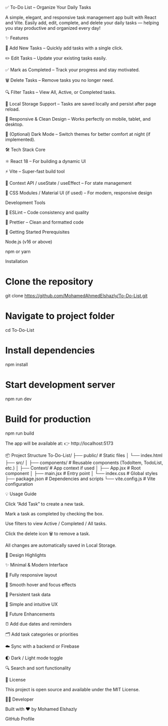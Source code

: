 ✅ To-Do List – Organize Your Daily Tasks

A simple, elegant, and responsive task management app built with React and Vite.
Easily add, edit, complete, and delete your daily tasks — helping you stay productive and organized every day!






✨ Features

📝 Add New Tasks – Quickly add tasks with a single click.

✏️ Edit Tasks – Update your existing tasks easily.

✅ Mark as Completed – Track your progress and stay motivated.

🗑️ Delete Tasks – Remove tasks you no longer need.

🔍 Filter Tasks – View All, Active, or Completed tasks.

💾 Local Storage Support – Tasks are saved locally and persist after page reload.

🎨 Responsive & Clean Design – Works perfectly on mobile, tablet, and desktop.

🌙 (Optional) Dark Mode – Switch themes for better comfort at night (if implemented).

🛠️ Tech Stack
Core

⚛️ React 18 – For building a dynamic UI

⚡ Vite – Super-fast build tool

🧩 Context API / useState / useEffect – For state management

💅 CSS Modules / Material UI (if used) – For modern, responsive design

Development Tools

🔄 ESLint – Code consistency and quality

🎯 Prettier – Clean and formatted code

🚀 Getting Started
Prerequisites

Node.js (v16 or above)

npm or yarn

Installation
# Clone the repository  
git clone https://github.com/MohamedAhmedElshazly/To-Do-List.git  

# Navigate to project folder  
cd To-Do-List  

# Install dependencies  
npm install  

# Start development server  
npm run dev  

# Build for production  
npm run build  


The app will be available at:
👉 http://localhost:5173

📦 Project Structure
To-Do-List/
├── public/                  # Static files
│   └── index.html
├── src/
│   ├── components/          # Reusable components (TodoItem, TodoList, etc.)
│   ├── Context/             # App context if used
│   ├── App.jsx              # Root component
│   ├── main.jsx             # Entry point
│   └── index.css            # Global styles
├── package.json             # Dependencies and scripts
└── vite.config.js           # Vite configuration

💡 Usage Guide

Click “Add Task” to create a new task.

Mark a task as completed by checking the box.

Use filters to view Active / Completed / All tasks.

Click the delete icon 🗑️ to remove a task.

All changes are automatically saved in Local Storage.

🌟 Design Highlights

✨ Minimal & Modern Interface

📱 Fully responsive layout

🎨 Smooth hover and focus effects

💾 Persistent task data

🧠 Simple and intuitive UX

🧭 Future Enhancements

⏰ Add due dates and reminders

🗂️ Add task categories or priorities

☁️ Sync with a backend or Firebase

🌓 Dark / Light mode toggle

🔍 Search and sort functionality

📜 License

This project is open source and available under the MIT License.

👨‍💻 Developer

Built with ❤️ by Mohamed Elshazly

GitHub Profile
